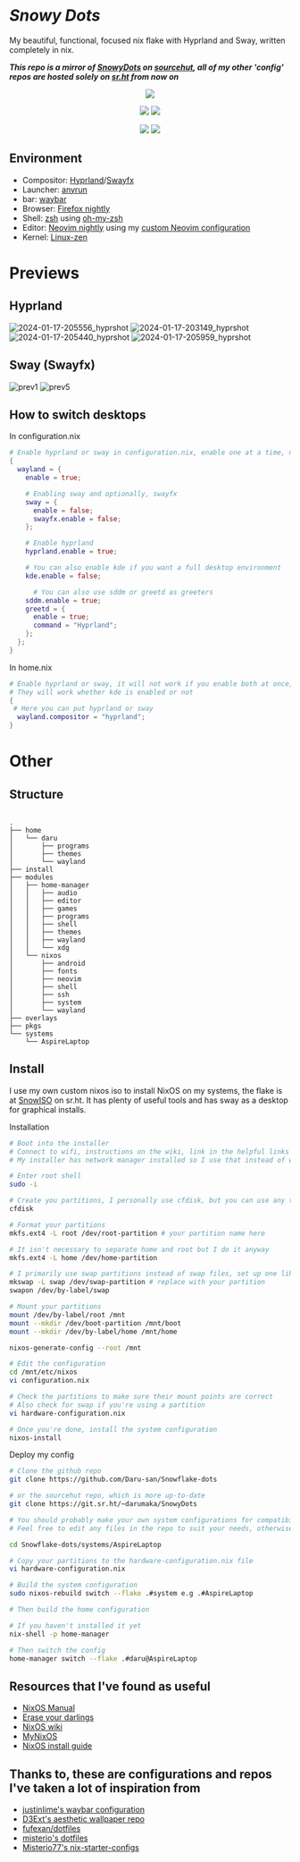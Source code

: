 *Snowy Dots*
===============
My beautiful, functional, focused nix flake with Hyprland and Sway, written completely in nix.

_**This repo is a mirror of [SnowyDots](https://git.sr.ht/~darumaka/SnowyDots) on [sourcehut](https://sr.ht "sourcehut"), all of my other 'config' repos are hosted solely on [sr.ht](https://sr.ht) from now on**_

<p align="center">
 <img src="https://github.com/Daru-san/Snowflake-dots/assets/135046711/ca25eab0-08da-4bbd-b336-21c43fdc4bab">
</p>
<p align="center">
  <img src="https://img.shields.io/static/v1?label=Nix Flake&message=Check&style=flat&logo=nixos&colorA=24273A&colorB=7EBAE4&logoColor=CAD3F5">
  <img src="https://img.shields.io/static/v1?label=Nixpkgs&message=Unstable&style=flat&logo=nixos&colorA=24273A&colorB=9173ff&logoColor=CAD3F5">
</p>

<p align="center">
  <img src="https://img.shields.io/static/v1?label=Desktop&message=Hyprland&style=flat&logo=hyprland&colorA=24273A&colorB=5ACBCC&logoColor=CAD3F5">
  <img src="https://img.shields.io/static/v1?label=Desktop&message=Sway&style=flat&logo=Sway&colorA=24273A&colorB=5ACBCC&logoColor=CAD3F5">

<!--
TODO:
* Update screenshot host
-->

## Environment
* Compositor: [Hyprland](https://github.com/hyprwm/Hyprland "hyprland")/[Swayfx](https://github.com/willpower3309/swayfx)
* Launcher: [anyrun](https://github.com/Kirottu/anyrun "anyrun")
* bar: [waybar](https://github.com/Alexays/Waybar "waybar")
* Browser: [Firefox nightly](https://github.com/nix-community/flake-firefox-nightly "ff nightly")
* Shell: [zsh](http://zsh.sourceforge.net/ "zsh") using [oh-my-zsh](https://ohmyz.sh/ "omz")
* Editor: [Neovim nightly](https://github.com/nix-community/neovim-nightly-overlay "nvn") using my [custom Neovim configuration](https://git.sr.ht/~darumaka/LazyViM)
* Kernel: [Linux-zen](https://archlinux.org/packages/extra/x86_64/linux-zen/ "zen")

# Previews
## Hyprland
![2024-01-17-205556_hyprshot](https://github.com/Daru-san/Snowflake-dots/assets/135046711/ce95b670-10af-46d1-baa0-d71dbdc07da6)
![2024-01-17-203149_hyprshot](https://github.com/Daru-san/Snowflake-dots/assets/135046711/6f567b3a-21b6-41e5-a739-028696698004)
![2024-01-17-205440_hyprshot](https://github.com/Daru-san/Snowflake-dots/assets/135046711/5ecd5b46-2373-4744-b3dc-3984ea9a417c)
![2024-01-17-205959_hyprshot](https://github.com/Daru-san/Snowflake-dots/assets/135046711/40c4515e-8d42-4469-b03e-bcdcc6fbcb06)

## Sway (Swayfx)
![prev1](https://github.com/Daru-san/Snowflake-dots/assets/135046711/f1aed042-1882-4bf1-a217-f247f4641453)
![prev5](https://github.com/Daru-san/Snowflake-dots/assets/135046711/4f4313cd-9e49-4762-9dd2-575931044cc7)


## How to switch desktops
In configuration.nix
```nix
# Enable hyprland or sway in configuration.nix, enable one at a time, not both, since that messes some things
{
  wayland = {
    enable = true;

    # Enabling sway and optionally, swayfx
    sway = {
      enable = false;
      swayfx.enable = false;
    };

    # Enable hyprland
    hyprland.enable = true;

    # You can also enable kde if you want a full desktop environment
    kde.enable = false;

	  # You can also use sddm or greetd as greeters
    sddm.enable = true;
    greetd = {
      enable = true;
      command = "Hyprland";
    };
  };
}
```

In home.nix
```nix
# Enable hyprland or sway, it will not work if you enable both at once, unlike in configuration.nix
# They will work whether kde is enabled or not
{
 # Here you can put hyprland or sway
  wayland.compositor = "hyprland";
}
```

# Other
<!--
## Custom options
```nix
os.system = {
  
}
```
-->

## Structure
```

.
├── home
│   └── daru
│       ├── programs
│       ├── themes
│       └── wayland
├── install
├── modules
│   ├── home-manager
│   │   ├── audio
│   │   ├── editor
│   │   ├── games
│   │   ├── programs
│   │   ├── shell
│   │   ├── themes
│   │   ├── wayland
│   │   └── xdg
│   └── nixos
│       ├── android
│       ├── fonts
│       ├── neovim
│       ├── shell
│       ├── ssh
│       ├── system
│       └── wayland
├── overlays
├── pkgs
└── systems
    └── AspireLaptop
```

## Install
I use my own custom nixos iso to install NixOS on my systems, the flake is at [SnowISO](https://git.sr.ht/~darumaka/SnowISO) on sr.ht. It has plenty of useful tools and has sway as a desktop for graphical installs. 

Installation
```bash
# Boot into the installer
# Connect to wifi, instructions on the wiki, link in the helpful links section.
# My installer has network manager installed so I use that instead of wpa utility

# Enter root shell
sudo -i

# Create you partitions, I personally use cfdisk, but you can use any tool e.g parted
cfdisk

# Format your partitions
mkfs.ext4 -L root /dev/root-partition # your partition name here

# It isn't necessary to separate home and root but I do it anyway
mkfs.ext4 -L home /dev/home-partition

# I primarily use swap partitions instead of swap files, set up one like this
mkswap -L swap /dev/swap-partition # replace with your partition
swapon /dev/by-label/swap

# Mount your partitions
mount /dev/by-label/root /mnt
mount --mkdir /dev/boot-partition /mnt/boot
mount --mkdir /dev/by-label/home /mnt/home

nixos-generate-config --root /mnt

# Edit the configuration
cd /mnt/etc/nixos
vi configuration.nix

# Check the partitions to make sure their mount points are correct
# Also check for swap if you're using a partition
vi hardware-configuration.nix

# Once you're done, install the system configuration
nixos-install
```

Deploy my config
```bash
# Clone the github repo
git clone https://github.com/Daru-san/Snowflake-dots

# or the sourcehut repo, which is more up-to-date
git clone https://git.sr.ht/~darumaka/SnowyDots

# You should probably make your own system configurations for compatibility 
# Feel free to edit any files in the repo to suit your needs, otherwise

cd Snowflake-dots/systems/AspireLaptop

# Copy your partitions to the hardware-configuration.nix file
vi hardware-configuration.nix

# Build the system configuration
sudo nixos-rebuild switch --flake .#system e.g .#AspireLaptop

# Then build the home configuration

# If you haven't installed it yet
nix-shell -p home-manager

# Then switch the config
home-manager switch --flake .#daru@AspireLaptop
```

## Resources that I've found as useful
* [NixOS Manual](https://nixos.org/manual/nixos/unstable/ "nix")
* [Erase your darlings](https://grahamc.com/blog/erase-your-darlings/ "persist")
* [NixOS wiki](https://nixos.wiki "nix-wiki")
* [MyNixOS](https://mynixos.com "Best nix resource")
* [NixOS install guide](https://nixos.wiki/wiki/NixOS_Installation_Guide)
## Thanks to, these are configurations and repos I've taken a lot of inspiration from
* [justinlime's waybar configuration](https://github.com/justinlime/dotfiles)
* [D3Ext's aesthetic wallpaper repo](https://github.com/D3Ext/aesthetic-wallpapers "walls")
* [fufexan/dotfiles](https://github.com/fufexan/dotfiles/ "fufexan dots")
* [misterio's dotfiles](https://git.sr.ht/~misterio/nix-config "dots")
* [Misterio77's nix-starter-configs](https://github.com/Misterio77/nix-starter-configs "nix-starter-configs")

<!---
TODO:
* Update Minecraft config
* Learn javascript and configure ags, replace waybar
* Docs, redo docs
* Finish documenting the options
* Update theme modules

--->
